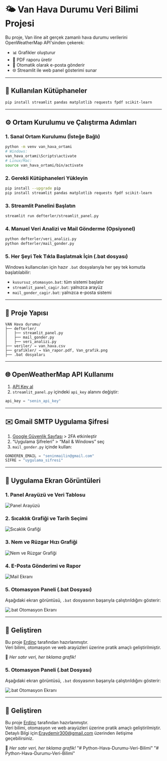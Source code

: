 
# 🌤️ Van Hava Durumu Veri Bilimi Projesi

Bu proje, Van iline ait gerçek zamanlı hava durumu verilerini OpenWeatherMap API'sinden çekerek:
- 📊 Grafikler oluşturur
- 📄 PDF raporu üretir
- 📧 Otomatik olarak e-posta gönderir
- 🌐 Streamlit ile web panel gösterimi sunar

---

## 🚀 Kullanılan Kütüphaneler

```bash
pip install streamlit pandas matplotlib requests fpdf scikit-learn
```

---

## ⚙️ Ortam Kurulumu ve Çalıştırma Adımları

### 1. Sanal Ortam Kurulumu (İsteğe Bağlı)
```bash
python -m venv van_hava_ortami
# Windows:
van_hava_ortami\Scripts\activate
# Linux/Mac:
source van_hava_ortami/bin/activate
```

### 2. Gerekli Kütüphaneleri Yükleyin
```bash
pip install --upgrade pip
pip install streamlit pandas matplotlib requests fpdf scikit-learn
```

### 3. Streamlit Panelini Başlatın
```bash
streamlit run defterler/streamlit_panel.py
```

### 4. Manuel Veri Analizi ve Mail Gönderme (Opsiyonel)
```bash
python defterler/veri_analizi.py
python defterler/mail_gonder.py
```

### 5. Her Şeyi Tek Tıkla Başlatmak İçin (.bat dosyası)
Windows kullanıcıları için hazır `.bat` dosyalarıyla her şey tek komutla başlatılabilir:

- `kusursuz_otomasyon.bat`: tüm sistemi başlatır
- `streamlit_panel_cagir.bat`: yalnızca arayüz
- `mail_gonder_cagir.bat`: yalnızca e-posta sistemi

---

## 📁 Proje Yapısı

```
VAN Hava durumu/
├── defterler/
│   ├── streamlit_panel.py
│   ├── mail_gonder.py
│   ├── veri_analizi.py
├── veriler/ → van_hava.csv
├── grafikler/ → Van_rapor.pdf, Van_grafik.png
├── .bat dosyaları
```

---

## 🌐 OpenWeatherMap API Kullanımı

1. [API Key al](https://openweathermap.org/city/298117)
2. `streamlit_panel.py` içindeki `api_key` alanını değiştir:
```python
api_key = "senin_api_key"
```

---

## ✉️ Gmail SMTP Uygulama Şifresi

1. [Google Güvenlik Sayfası](https://myaccount.google.com/security) > 2FA etkinleştir
2. “Uygulama Şifreleri” > “Mail & Windows” seç
3. `mail_gonder.py` içinde kullan:
```python
GONDEREN_EMAIL = "seninmailin@gmail.com"
SIFRE = "uygulama_sifresi"
```

---

## 📸 Uygulama Ekran Görüntüleri

### 1. Panel Arayüzü ve Veri Tablosu
![Panel Arayüzü](1.PNG)

### 2. Sıcaklık Grafiği ve Tarih Seçimi
![Sıcaklık Grafiği](2.PNG)

### 3. Nem ve Rüzgar Hızı Grafiği
![Nem ve Rüzgar Grafiği](3.PNG)

### 4. E-Posta Gönderimi ve Rapor
![Mail Ekranı](4.PNG)

### 5. Otomasyon Paneli (.bat Dosyası)
Aşağıdaki ekran görüntüsü, `.bat` dosyasının başarıyla çalıştırıldığını gösterir:

![.bat Otomasyon Ekranı](5.PNG)

---

## 🧠 Geliştiren

Bu proje [Erdinç](https://github.com/DmrErdinc) tarafından hazırlanmıştır.  
Veri bilimi, otomasyon ve web arayüzleri üzerine pratik amaçlı geliştirilmiştir.

📌 *Her satır veri, her tıklama grafik!*


### 5. Otomasyon Paneli (.bat Dosyası)
Aşağıdaki ekran görüntüsü, `.bat` dosyasının başarıyla çalıştırıldığını gösterir:

![.bat Otomasyon Ekranı](5.PNG)

---

## 🧠 Geliştiren

Bu proje [Erdinç](https://github.com/DmrErdinc) tarafından hazırlanmıştır.  
Veri bilimi, otomasyon ve web arayüzleri üzerine pratik amaçlı geliştirilmiştir.
Detaylı Bilgi için:Eraydemir300@gmail.com üzerinden iletişime geçebilirsiniz.

📌 *Her satır veri, her tıklama grafik!*
"# Python-Hava-Durumu-Veri-Bilimi" 
"# Python-Hava-Durumu-Veri-Bilimi" 
